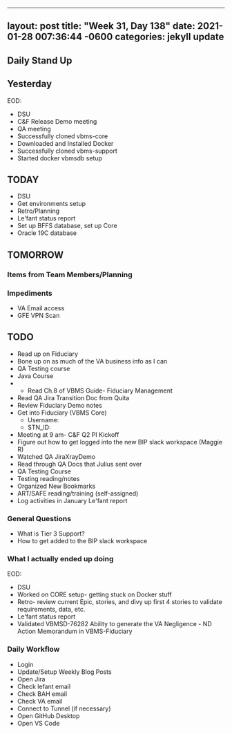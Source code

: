 
---
layout: post
title:  "Week 31, Day 138"
date:   2021-01-28 007:36:44 -0600
categories: jekyll update
---

## Daily Stand Up
## Yesterday
EOD: 
* DSU
* C&F Release Demo meeting
* QA meeting
* Successfully cloned vbms-core
* Downloaded and Installed Docker
* Successfully cloned vbms-support
* Started docker vbmsdb setup

## TODAY
* DSU
* Get environments setup
* Retro/Planning
* Le'fant status report
* Set up BFFS database, set up Core
* Oracle 19C database

## TOMORROW

### Items from Team Members/Planning

### Impediments
* VA Email access
* GFE VPN Scan

## TODO
* Read up on Fiduciary
* Bone up on as much of the VA business info as I can
* QA Testing course
* Java Course
* * Read Ch.8 of VBMS Guide- Fiduciary Management
* Read QA Jira Transition Doc from Quita
* Review Fiduciary Demo notes
* Get into Fiduciary (VBMS Core)
  * Username: 
  * STN_ID:
* Meeting at 9 am- C&F Q2 PI Kickoff
* Figure out how to get logged into the new BIP slack workspace (Maggie R)
* Watched QA JiraXrayDemo 
* Read through QA Docs that Julius sent over
* QA Testing Course
* Testing reading/notes
* Organized New Bookmarks
* ART/SAFE reading/training (self-assigned)
* Log activities in January Le'fant report

### General Questions  
  * What is Tier 3 Support?
  * How to get added to the BIP slack workspace

### What I actually ended up doing
EOD:
* DSU
* Worked on CORE setup- getting stuck on Docker stuff
* Retro- review current Epic, stories, and divy up first 4 stories to validate requirements, data, etc.
* Le'fant status report
* Validated VBMSD-76282 Ability to generate the VA Negligence - ND Action Memorandum in VBMS-Fiduciary

### Daily Workflow
* Login
* Update/Setup Weekly Blog Posts
* Open Jira
* Check lefant email
* Check BAH email
* Check VA email
* Connect to Tunnel (if necessary)
* Open GitHub Desktop
* Open VS Code